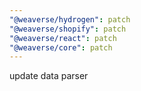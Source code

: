 ```yaml
---
"@weaverse/hydrogen": patch
"@weaverse/shopify": patch
"@weaverse/react": patch
"@weaverse/core": patch
---
```


update data parser
